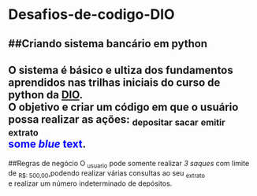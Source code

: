 # Desafios-de-codigo-DIO
##Criando sistema bancário em python
---
O sistema é básico e ultiza dos fundamentos aprendidos nas trilhas iniciais do curso de python da [DIO](https://github.com/digitalinnovationone).<br/>
O objetivo e criar um código em que o usuário possa realizar as ações: <sub>depositar</sub> <sub>sacar</sub> <sub>emitir extrato</sub> <br/> <span style="color:blue">some *blue* text</span>.
---
##Regras de negócio
O <sub>usuario</sub> pode somente realizar _3 saques_ com limite de <sub>R$: 500,00</sub>,podendo realizar várias consultas ao seu <sub>extrato</sub> <br/>
e realizar um número indeterminado de depósitos.



